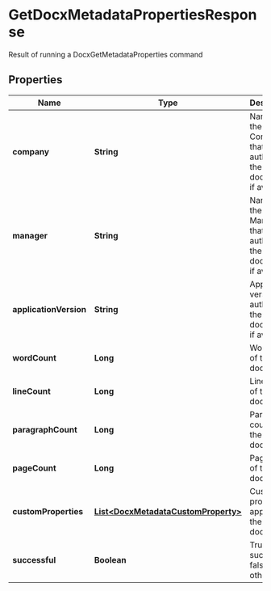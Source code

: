 

# GetDocxMetadataPropertiesResponse

Result of running a DocxGetMetadataProperties command
## Properties

Name | Type | Description | Notes
------------ | ------------- | ------------- | -------------
**company** | **String** | Name of the Company that authored the document, if available |  [optional]
**manager** | **String** | Name of the Manager that authored the document, if available |  [optional]
**applicationVersion** | **String** | Application version that authored the document, if available |  [optional]
**wordCount** | **Long** | Word count of the document |  [optional]
**lineCount** | **Long** | Line count of the document |  [optional]
**paragraphCount** | **Long** | Paragraph count of the document |  [optional]
**pageCount** | **Long** | Page count of the document |  [optional]
**customProperties** | [**List&lt;DocxMetadataCustomProperty&gt;**](DocxMetadataCustomProperty.md) | Custom properties applied to the document |  [optional]
**successful** | **Boolean** | True if successful, false otherwise |  [optional]



